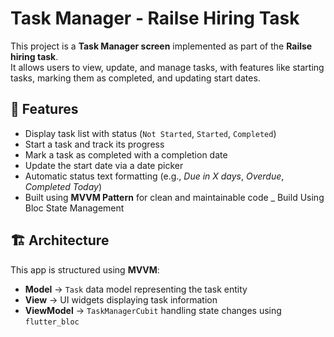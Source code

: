 # Task Manager - Railse Hiring Task

This project is a **Task Manager screen** implemented as part of the **Railse hiring task**.  
It allows users to view, update, and manage tasks, with features like starting tasks, marking them as completed, and updating start dates.

## 📌 Features
- Display task list with status (`Not Started`, `Started`, `Completed`)
- Start a task and track its progress
- Mark a task as completed with a completion date
- Update the start date via a date picker
- Automatic status text formatting (e.g., *Due in X days*, *Overdue*, *Completed Today*)
- Built using **MVVM Pattern** for clean and maintainable code
_ Build Using Bloc State Management

## 🏗 Architecture
This app is structured using **MVVM**:
- **Model** → `Task` data model representing the task entity
- **View** → UI widgets displaying task information
- **ViewModel** → `TaskManagerCubit` handling state changes using `flutter_bloc`

